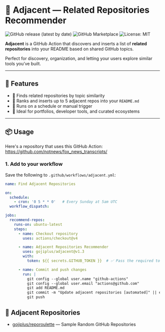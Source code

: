 # 🤝 Adjacent — Related Repositories Recommender

![GitHub release (latest by date)](https://img.shields.io/github/v/release/gojiplus/adjacent)
![GitHub Marketplace](https://img.shields.io/badge/GitHub%20Marketplace-adjacent%20Code%20Fixer-blue)
![License: MIT](https://img.shields.io/badge/License-MIT-yellow.svg)

**Adjacent** is a GitHub Action that discovers and inserts a list of **related repositories** into your README based on shared GitHub topics.

Perfect for discovery, organization, and letting your users explore similar tools you’ve built.

---

## 🚀 Features

- 🔎 Finds related repositories by topic similarity
- 🧠 Ranks and inserts up to 5 adjacent repos into your `README.md`
- 🔄 Runs on a schedule or manual trigger
- 💬 Ideal for portfolios, developer tools, and curated ecosystems

---

## 📦 Usage

Here's a repository that uses this GitHub Action: https://github.com/notnews/fox_news_transcripts/

### 1. **Add to your workflow**

Save the following to `.github/workflows/adjacent.yml`:

```yaml
name: Find Adjacent Repositories

on:
  schedule:
    - cron: '0 5 * * 0'   # Every Sunday at 5am UTC
  workflow_dispatch:

jobs:
  recommend-repos:
    runs-on: ubuntu-latest
    steps:
      - name: Checkout repository
        uses: actions/checkout@v4

      - name: Adjacent Repositories Recommender
        uses: gojiplus/adjacent@v1.3
        with:
          token: ${{ secrets.GITHUB_TOKEN }}  # ✅ Pass the required token

      - name: Commit and push changes
        run: |
          git config --global user.name "github-actions"
          git config --global user.email "actions@github.com"
          git add README.md
          git commit -m "Update adjacent repositories [automated]" || echo "No changes to commit"
          git push

```

## 🔗 Adjacent Repositories

- [gojiplus/reporoulette](https://github.com/gojiplus/reporoulette) — Sample Random GitHub Repositories
